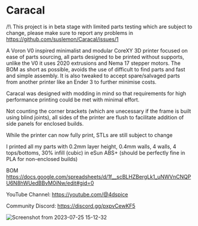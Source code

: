 # Caracal

/!\ This project is in beta stage with limited parts testing which are subject to change, please make sure to report any problems in  https://github.com/suslemon/Caracal/issues/1 

A Voron V0 inspired minimalist and modular CoreXY 3D printer focused on ease of parts sourcing, all parts designed to be printed without supports, unlike the V0 it uses 2020 extrusions and Nema 17 stepper motors. The BOM as short as possible, avoids the use of difficult to find parts and fast and simple assembly. It is also tweaked to accept spare/salvaged parts from another printer like an Ender 3 to further minimise costs. 

Caracal was designed with modding in mind so that requirements for high performance printing could be met with minimal effort. 

Not counting the corner brackets (which are unecessary if the frame is built using blind joints), all sides of the printer are flush to facilitate addition of side panels for enclosed builds.

While the printer can now fully print, STLs are still subject to change

I printed all my parts with 0.2mm layer height, 0.4mm walls, 4 walls, 4 tops/bottoms, 30% infill (cubic) in eSun ABS+ (should be perfectly fine in PLA for non-enclosed builds) 

BOM https://docs.google.com/spreadsheets/d/1f__scBLHZBergLk1_uNWVnCNQPU6N8hWUedBBvM0iNw/edit#gid=0


YouTube Channel: https://youtube.com/@4dspice

Community Discord: https://discord.gg/pxpvCewKF5 


![Screenshot from 2023-07-25 15-12-32](https://github.com/4dspice/Caracal/assets/117639659/f74e373b-d407-4628-8831-a895854e3769)
